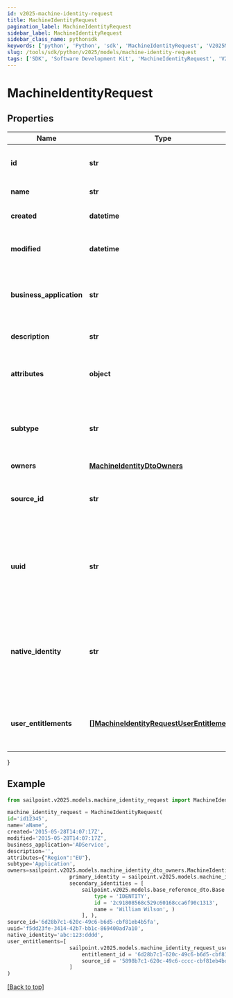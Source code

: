 ```yaml
---
id: v2025-machine-identity-request
title: MachineIdentityRequest
pagination_label: MachineIdentityRequest
sidebar_label: MachineIdentityRequest
sidebar_class_name: pythonsdk
keywords: ['python', 'Python', 'sdk', 'MachineIdentityRequest', 'V2025MachineIdentityRequest'] 
slug: /tools/sdk/python/v2025/models/machine-identity-request
tags: ['SDK', 'Software Development Kit', 'MachineIdentityRequest', 'V2025MachineIdentityRequest']
---
```


# MachineIdentityRequest


## Properties

Name | Type | Description | Notes
------------ | ------------- | ------------- | -------------
**id** | **str** | System-generated unique ID of the Object | [optional] [readonly] 
**name** | **str** | Name of the Object | [required]
**created** | **datetime** | Creation date of the Object | [optional] [readonly] 
**modified** | **datetime** | Last modification date of the Object | [optional] [readonly] 
**business_application** | **str** | The business application that the identity represents | [required]
**description** | **str** | Description of machine identity | [optional] 
**attributes** | **object** | A map of custom machine identity attributes | [optional] 
**subtype** | **str** | The subtype value associated to the machine identity | [required]
**owners** | [**MachineIdentityDtoOwners**](machine-identity-dto-owners) |  | [optional] 
**source_id** | **str** | The source id associated to the machine identity | [optional] 
**uuid** | **str** | The UUID associated to the machine identity directly aggregated from a source | [optional] 
**native_identity** | **str** | The native identity associated to the machine identity directly aggregated from a source | [optional] 
**user_entitlements** | [**[]MachineIdentityRequestUserEntitlements**](machine-identity-request-user-entitlements) | The user entitlements associated to the machine identity | [optional] 
}

## Example

```python
from sailpoint.v2025.models.machine_identity_request import MachineIdentityRequest

machine_identity_request = MachineIdentityRequest(
id='id12345',
name='aName',
created='2015-05-28T14:07:17Z',
modified='2015-05-28T14:07:17Z',
business_application='ADService',
description='',
attributes={"Region":"EU"},
subtype='Application',
owners=sailpoint.v2025.models.machine_identity_dto_owners.MachineIdentityDto_owners(
                    primary_identity = sailpoint.v2025.models.machine_identity_dto_owners_primary_identity.MachineIdentityDto_owners_primaryIdentity(), 
                    secondary_identities = [
                        sailpoint.v2025.models.base_reference_dto.Base Reference Dto(
                            type = 'IDENTITY', 
                            id = '2c91808568c529c60168cca6f90c1313', 
                            name = 'William Wilson', )
                        ], ),
source_id='6d28b7c1-620c-49c6-b6d5-cbf81eb4b5fa',
uuid='f5dd23fe-3414-42b7-bb1c-869400ad7a10',
native_identity='abc:123:dddd',
user_entitlements=[
                    sailpoint.v2025.models.machine_identity_request_user_entitlements.Machine_Identity_Request_userEntitlements(
                        entitlement_id = '6d28b7c1-620c-49c6-b6d5-cbf81eb4b5fa', 
                        source_id = '5898b7c1-620c-49c6-cccc-cbf81eb4bddd', )
                    ]
)

```
[[Back to top]](#) 

